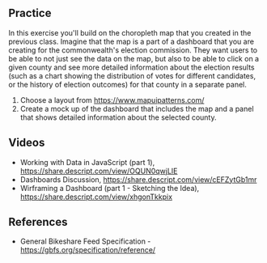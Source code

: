 ## Practice

In this exercise you'll build on the choropleth map that you created in the previous class. Imagine that the map is a part of a dashboard that you are creating for the commonwealth's election commission. They want users to be able to not just see the data on the map, but also to be able to click on a given county and see more detailed information about the election results (such as a chart showing the distribution of votes for different candidates, or the history of election outcomes) for that county in a separate panel.

1. Choose a layout from https://www.mapuipatterns.com/
2. Create a mock up of the dashboard that includes the map and a panel that shows detailed information about the selected county.

## Videos

- Working with Data in JavaScript (part 1), https://share.descript.com/view/OQUN0qwjLIE
- Dashboards Discussion, https://share.descript.com/view/cEFZytGb1mr
- Wirframing a Dashboard (part 1 - Sketching the Idea), https://share.descript.com/view/xhgonTkkpix

## References

- General Bikeshare Feed Specification - https://gbfs.org/specification/reference/
<!--

- Leaflet Docs - GeoJSON pointToLayer Option, https://leafletjs.com/reference.html#geojson-pointtolayer
- Leaflet Examples - Custom Icons, https://leafletjs.com/examples/custom-icons/
- Leaflet Docs - Icon, https://leafletjs.com/reference.html#icon
- Leaflet Docs - Path Options, https://leafletjs.com/reference.html#path-option
- General Bikeshare Feed Specification - https://gbfs.org/specification/reference/
- The Noun Project - https://thenounproject.com/
  - Bike marker icon derived from: _Bike_ by Yosua Bungaran from <a href="https://thenounproject.com/browse/icons/term/bike/" target="_blank" title="Bike Icons">Noun Project</a> (CC BY 3.0)

-->